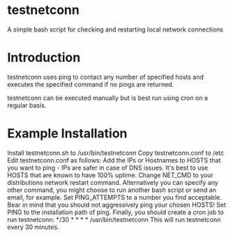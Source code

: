 testnetconn
===========

A simple bash script for checking and restarting local network connections

Introduction
============

testnetconn uses ping to contact any number of specified hosts and executes the specified command if no pings are returned.

testnetconn can be executed manually but is best run using cron on a regular basis.

Example Installation
====================

  Install testnetconn.sh to /usr/bin/testnetconn
  Copy testnetconn.conf to /etc
  Edit testnetconn.conf as follows:
    Add the IPs or Hostnames to HOSTS that you want to ping - IPs are safer in case of DNS issues. It's best to use HOSTS that are known to have 100% uptime.
    Change NET_CMD to your distributions network restart command. Alternatively you can specify any other command, you might choose to run another bash script or send an email, for example.
    Set PING_ATTEMPTS to a number you find acceptable. Bear in mind that you should not aggressively ping your chosen HOSTS!
    Set PING to the installation path of ping.
  Finally, you should create a cron job to run testnetconn:
    */30 * * * * /usr/bin/testnetconn
  This will run testnetconn every 30 minutes.
